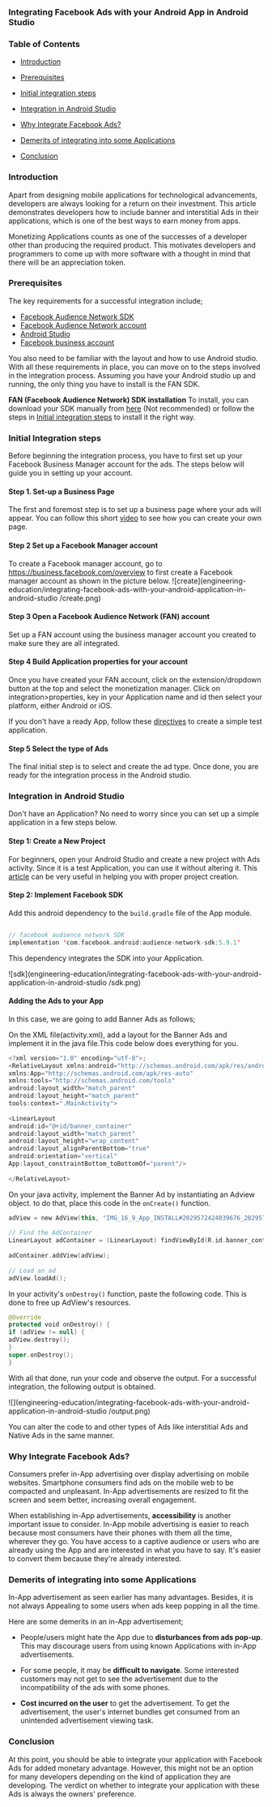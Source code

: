 ### Integrating Facebook Ads with your Android App in Android Studio


### Table of Contents

- [Introduction](#introduction)

- [Prerequisites](#prerequisites)

- [Initial integration steps](#initial-integration-steps)

- [Integration in Android Studio](#integration-in-android-studio)
 
- [Why Integrate Facebook Ads?](#why-integrate-facebook-ads)

- [Demerits of integrating into some Applications](#demerits-of-integrating-into-some-applications)

- [Conclusion](#conclusion)



### Introduction

Apart from designing mobile applications for technological advancements, developers are always looking for a return on their investment. This article demonstrates developers how to include banner and interstitial Ads in their applications, which is one of the best ways to earn money from apps.

Monetizing Applications counts as one of the successes of a developer other than producing the required product. This motivates developers and programmers to come up with more software with a thought in mind that there will be an appreciation token.

### Prerequisites

The key requirements for a successful integration include;
- [Facebook Audience Network SDK](#https://developers.facebook.com/resources/audience-network-sdk-6.7.0.zip)
- [Facebook Audience Network account](#https://business.facebook.com/pub/home/?source=help&business_id=1101812683558213&global_scope_id=1101812683558213)
- [Android Studio](#https://developer.android.com/studio/releases)
- [Facebook business account](#https://business.facebook.com/overview)

You also need to be familiar with the layout and how to use Android studio. With all these requirements in place, you can move on to the steps involved in the integration process.
Assuming you have your Android studio up and running, the only thing you have to install is the FAN SDK.

 **FAN (Facebook Audience Network) SDK installation**
 To install, you can download your SDK manually from [here](https://developers.facebook.com/resources/audience-network-sdk-6.8.0.zip) (Not recommended) or follow the steps in [Initial integration steps](#initial-integration-steps) to install it the right way.

### Initial Integration steps

Before beginning the integration process, you have to first set up your Facebook Business Manager account for the ads.
The steps below will guide you in setting up your account.

#### Step 1. **Set-up a  Business Page**
The first and foremost step is to set up a business page where your ads will appear. You can follow this short [video](https://www.youtube.com/watch?v=fzW4eHQQLFk) to see how you can create your own page.

#### Step 2 **Set up a Facebook Manager  account**

To create a Facebook manager account, go to https://business.facebook.com/overview to first create a Facebook manager account as shown in the picture below.
![create](engineering-education/integrating-facebook-ads-with-your-android-application-in-android-studio
/create.png)

#### Step 3 **Open a Facebook Audience Network (FAN) account**
Set up a FAN account using the business manager account you created to make sure they are all integrated.


#### Step 4 **Build Application properties for your account**

Once you have created your FAN account, click on the extension/dropdown button at the top and select the monetization manager.
Click on integration>properties, key in your Application name and id then select your platform, either Android or iOS.

If you don't have a ready App, follow these [directives](#integration-in-android-studio) to create a simple test application.

#### Step 5 **Select the type of Ads**

The final initial step is to select and create the ad type.
Once done, you are ready for the integration process in the Android studio.


### Integration in Android Studio

Don't have an Application? No need to worry since you can set up a simple application in a few steps below.

#### Step 1: Create a New Project
For beginners, open your Android Studio and create a new project with Ads activity. Since it is a test Application, you can use it without altering it. This [article](https://www.section.io/engineering-education/first-android-App/) can be very useful in helping you with proper project creation.

#### Step 2: Implement Facebook SDK
Add this android dependency to the `build.gradle` file of the App module.
```kotlin

// facebook audience network SDK
implementation 'com.facebook.android:audience-network-sdk:5.9.1'

```
This dependency integrates the SDK into your Application.

![sdk](engineering-education/integrating-facebook-ads-with-your-android-application-in-android-studio
/sdk.png)

#### Adding the Ads to your App
In this case, we are going to add Banner Ads as follows;

On the XML file(activity.xml), add a layout for the Banner Ads and implement it in the java file.This code below does everything for you.
```kotlin
<?xml version="1.0" encoding="utf-8">;
<RelativeLayout xmlns:android="http://schemas.android.com/apk/res/android"
xmlns:App="http://schemas.android.com/apk/res-auto"
xmlns:tools="http://schemas.android.com/tools"
android:layout_width="match_parent"
android:layout_height="match_parent"
tools:context=".MainActivity">
 
<LinearLayout
android:id="@+id/banner_container"
android:layout_width="match_parent"
android:layout_height="wrap_content"
android:layout_alignParentBottom="true"
android:orientation="vertical"
App:layout_constraintBottom_toBottomOf="parent"/>
 
</RelativeLayout>

```

On your java activity, implement the Banner Ad by instantiating an Adview object. to do that, place this code in the `onCreate()` function.

```kotlin
adView = new AdView(this, "IMG_16_9_App_INSTALL#2029572424039676_2029575434039375", AdSize.BANNER_HEIGHT_60);
 
// Find the AdContainer
LinearLayout adContainer = (LinearLayout) findViewById(R.id.banner_container);
 
adContainer.addView(adView);
 
// Load an ad
adView.loadAd();

```
In your activity's `onDestroy()` function, paste the following code. This is done to free up AdView's resources.

```kotlin
@Override
protected void onDestroy() {
if (adView != null) {
adView.destroy();
}
super.onDestroy();
}

```

With all that done, run your code and observe the output.
For a successful integration, the following output is obtained.

![](engineering-education/integrating-facebook-ads-with-your-android-application-in-android-studio
/output.png)

You can alter the code to and other types of Ads like interstitial Ads and Native Ads in the same manner.

### Why Integrate Facebook Ads?
Consumers prefer in-App advertising over display advertising on mobile websites. Smartphone consumers find ads on the mobile web to be compacted and unpleasant. In-App advertisements are resized to fit the screen and seem better, increasing overall engagement.

When establishing in-App advertisements, **accessibility** is another important issue to consider. In-App mobile advertising is easier to reach because most consumers have their phones with them all the time, wherever they go. You have access to a captive audience or users who are already using the App and are interested in what you have to say. It's easier to convert them because they're already interested.

### Demerits of integrating into some Applications
In-App advertisement as seen earlier has many advantages. Besides, it is not always Appealing to some users when ads keep popping in all the time.

Here are some demerits in an in-App advertisement;

- People/users might hate the App due to **disturbances from ads pop-up**. This may discourage users from using known Applications with in-App advertisements.

- For some people, it may be **difficult to navigate**. Some interested customers may not get to see the advertisement due to the incompatibility of the ads with some phones.

- **Cost incurred on the user** to get the advertisement. To get the advertisement, the user's internet bundles get consumed from an unintended advertisement viewing task.

### Conclusion
At this point, you should be able to integrate your application with Facebook Ads for added monetary advantage. However, this might not be an option for many developers depending on the kind of application they are developing. 
The verdict on whether to integrate your application with these Ads is always the owners' preference. 

